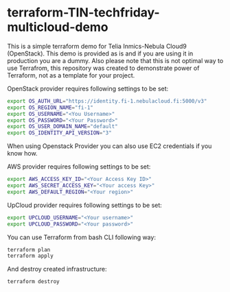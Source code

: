 # terraform-TIN-techfriday-multicloud-demo
This is a simple terraform demo for Telia Inmics-Nebula Cloud9 (OpenStack). This demo is provided as is and if you are using it in production you are a dummy. Also please note that this is not optimal way to use Terrafrom, this repository was created to demonstrate power of Terraform, not as a template for your project.

OpenStack provider requires following settings to be set:
```bash
export OS_AUTH_URL="https://identity.fi-1.nebulacloud.fi:5000/v3"
export OS_REGION_NAME="fi-1"
export OS_USERNAME="<You Username>"
export OS_PASSWORD="<Your Password>"
export OS_USER_DOMAIN_NAME="default"
export OS_IDENTITY_API_VERSION="3"
```
When using Openstack Provider you can also use EC2 credentials if you know how.

AWS provider requires following settings to be set:

```bash
export AWS_ACCESS_KEY_ID="<Your Access Key ID>"
export AWS_SECRET_ACCESS_KEY="<Your access Key>"
export AWS_DEFAULT_REGION="<Your region>"
```

UpCloud provider requires following settings to be set:
```bash
export UPCLOUD_USERNAME="<Your username>"
export UPCLOUD_PASSWORD="<Your password>"
```
You can use Terraform from bash CLI following way:

```bash
terraform plan
terraform apply
```
And destroy created infrastructure:

```bash
terraform destroy
```
